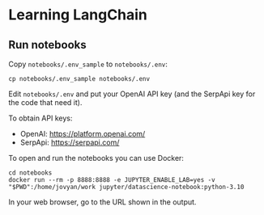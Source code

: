 Learning LangChain
==================

Run notebooks
-------------

Copy `notebooks/.env_sample` to `notebooks/.env`:

```
cp notebooks/.env_sample notebooks/.env
```

Edit `notebooks/.env` and put your OpenAI API key (and the SerpApi key for the code that need it).

To obtain API keys:

- OpenAI: https://platform.openai.com/
- SerpApi: https://serpapi.com/

To open and run the notebooks you can use Docker:

```
cd notebooks
docker run --rm -p 8888:8888 -e JUPYTER_ENABLE_LAB=yes -v "$PWD":/home/jovyan/work jupyter/datascience-notebook:python-3.10
```

In your web browser, go to the URL shown in the output.
